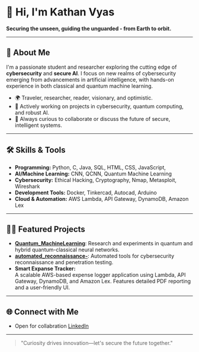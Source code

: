 # 👋 Hi, I'm Kathan Vyas

**Securing the unseen, guiding the unguarded - from Earth to orbit.**

---

## 🚀 About Me

I'm a passionate student and researcher exploring the cutting edge of **cybersecurity** and **secure AI**. I focus on new realms of cybersecurity emerging from advancements in artificial intelligence, with hands-on experience in both classical and quantum machine learning.

- 🌍 Traveler, researcher, reader, visionary, and optimistic.
- 🔭 Actively working on projects in cybersecurity, quantum computing, and robust AI.
- 💬 Always curious to collaborate or discuss the future of secure, intelligent systems.

---

## 🛠️ Skills & Tools

- **Programming:** Python, C, Java, SQL, HTML, CSS, JavaScript, 
- **AI/Machine Learning:** CNN, QCNN, Quantum Machine Learning
- **Cybersecurity:** Ethical Hacking, Cryptography, Nmap, Metasploit, Wireshark
- **Development Tools:** Docker, Tinkercad, Autocad, Arduino
- **Cloud & Automation:** AWS Lambda, API Gateway, DynamoDB, Amazon Lex

---

## 🧑‍💻 Featured Projects

- [**Quantum_MachineLearning**](https://github.com/KATHAN-VYAS/Quantum_MachineLearning): Research and experiments in quantum and hybrid quantum-classical neural networks.
- [**automated_reconnaissance-**](https://github.com/KATHAN-VYAS/automated_reconnaissance-): Automated tools for cybersecurity reconnaissance and penetration testing.
- **Smart Expanse Tracker:**  
  A scalable AWS-based expense logger application using Lambda, API Gateway, DynamoDB, and Amazon Lex. Features detailed PDF reporting and a user-friendly UI.

---

## 🌐 Connect with Me

- Open for collabration [LinkedIn](https://www.linkedin.com/in/kathan-vyas-29b558253/) 
  

---

> "Curiosity drives innovation—let's secure the future together."
